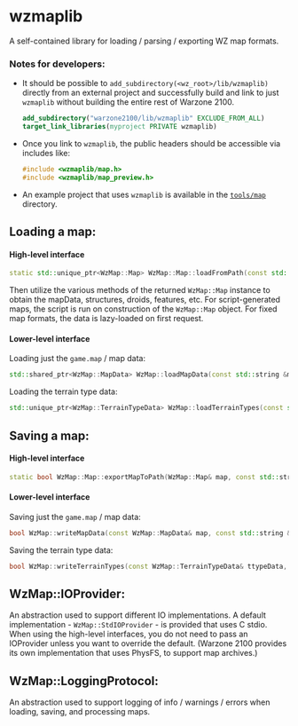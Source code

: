 # wzmaplib
A self-contained library for loading / parsing / exporting WZ map formats.

### Notes for developers:

- It should be possible to `add_subdirectory(<wz_root>/lib/wzmaplib)` directly from an external project and successfully build and link to just `wzmaplib` without building the entire rest of Warzone 2100.
   ```cmake
   add_subdirectory("warzone2100/lib/wzmaplib" EXCLUDE_FROM_ALL)
   target_link_libraries(myproject PRIVATE wzmaplib)
   ```
- Once you link to `wzmaplib`, the public headers should be accessible via includes like:
   ```cpp
   #include <wzmaplib/map.h>
   #include <wzmaplib/map_preview.h>
   ```
- An example project that uses `wzmaplib` is available in the [`tools/map`](/tools/map) directory.

## Loading a map:

#### High-level interface
```cpp
static std::unique_ptr<WzMap::Map> WzMap::Map::loadFromPath(const std::string& mapFolderPath, WzMap::MapType mapType, uint32_t mapMaxPlayers, uint32_t seed, bool previewOnly = false, std::unique_ptr<WzMap::LoggingProtocol> logger = nullptr, std::shared_ptr<WzMap::IOProvider> mapIO = std::shared_ptr<WzMap::IOProvider>(new WzMap::StdIOProvider()));
```
Then utilize the various methods of the returned `WzMap::Map` instance to obtain the mapData, structures, droids, features, etc.
For script-generated maps, the script is run on construction of the `WzMap::Map` object. For fixed map formats, the data is lazy-loaded on first request.

#### Lower-level interface
Loading just the `game.map` / map data:
```cpp
std::shared_ptr<WzMap::MapData> WzMap::loadMapData(const std::string &mapFile, IOProvider& mapIO, LoggingProtocol* pCustomLogger = nullptr);
```
Loading the terrain type data:
```cpp
std::unique_ptr<WzMap::TerrainTypeData> WzMap::loadTerrainTypes(const std::string &filename, IOProvider& mapIO, LoggingProtocol* pCustomLogger = nullptr);
```

## Saving a map:

#### High-level interface
```cpp
static bool WzMap::Map::exportMapToPath(WzMap::Map& map, const std::string& mapFolderPath, WzMap::MapType mapType, uint32_t mapMaxPlayers, WzMap::OutputFormat format, std::unique_ptr<WzMap::LoggingProtocol> logger = nullptr, std::shared_ptr<WzMap::IOProvider> mapIO = std::shared_ptr<WzMap::IOProvider>(new WzMap::StdIOProvider()));
```

#### Lower-level interface
Saving just the `game.map` / map data:
```cpp
bool WzMap::writeMapData(const WzMap::MapData& map, const std::string &filename, WzMap::IOProvider& mapIO, WzMap::OutputFormat format, WzMap::LoggingProtocol* pCustomLogger = nullptr);
```
Saving the terrain type data:
```cpp
bool WzMap::writeTerrainTypes(const WzMap::TerrainTypeData& ttypeData, const std::string& filename, WzMap::IOProvider& mapIO, WzMap::OutputFormat format, WzMap::LoggingProtocol* pCustomLogger = nullptr);
```

## WzMap::IOProvider:

An abstraction used to support different IO implementations. A default implementation - `WzMap::StdIOProvider` - is provided that uses C stdio.
When using the high-level interfaces, you do not need to pass an IOProvider unless you want to override the default.
(Warzone 2100 provides its own implementation that uses PhysFS, to support map archives.)

## WzMap::LoggingProtocol:

An abstraction used to support logging of info / warnings / errors when loading, saving, and processing maps.

